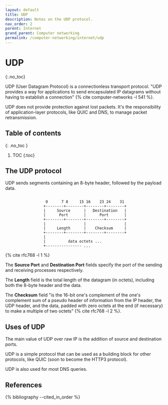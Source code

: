 ```yaml
---
layout: default
title: UDP
description: Notes on the UDP protocol.
nav_order: 2
parent: Internet
grand_parent: Computer networking
permalink: /computer-networking/internet/udp
---
```


<!-- prettier-ignore-start -->

# UDP
{:.no_toc}

UDP (User Datagram Protocol) is a connectionless transport protocol. "UDP provides a way for applications to send
encapsulated IP datagrams without having to establish a connection" {% cite computer-networks -l 541 %}.

UDP does not provide protection against lost packets. It's the responsibility of application-layer protocols, like QUIC and DNS, to manage packet retransmission.

## Table of contents
{: .no_toc }

1. TOC
{:toc}

<!-- prettier-ignore-end -->

## The UDP protocol

UDP sends segments containing an 8-byte header, followed by the payload data.

```

                  0      7 8     15 16    23 24    31
                 +--------+--------+--------+--------+
                 |     Source      |   Destination   |
                 |      Port       |      Port       |
                 +--------+--------+--------+--------+
                 |                 |                 |
                 |     Length      |    Checksum     |
                 +--------+--------+--------+--------+
                 |
                 |          data octets ...
                 +---------------- ...
```

{% cite rfc768 -l 1 %}

The **Source Port** and **Destination Port** fields specify the port of the sending and receiving processes respectively.

The **Length** field is the total length of the datagram (in octets), including both the 8-byte header and the data.

The **Checksum** field "is the 16-bit one's complement of the one's complement sum of a pseudo header of information from the IP header, the UDP header, and the data, padded with zero octets at the end (if necessary) to make a multiple of two octets" {% cite rfc768 -l 2 %}.

## Uses of UDP

The main value of UDP over raw IP is the addition of source and destination ports.

UDP is a simple protocol that can be used as a building block for other protocols, like QUIC (soon to become the HTTP3 protocol).

UDP is also used for most DNS queries.

## References

{% bibliography --cited_in_order %}
